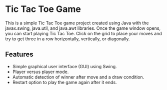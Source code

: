 # Tic Tac Toe Game
This is a simple Tic Tac Toe game project created using Java with the javax.swing, java.util, and java.awt libraries. Once the game window opens, you can start playing Tic Tac Toe. Click on the grid to place your moves and try to get three in a row horizontally, vertically, or diagonally.

## Features
- Simple graphical user interface (GUI) using Swing.
- Player versus player mode.
- Automatic detection of winner after move and a draw condition.
- Restart option to play the game again after it ends.